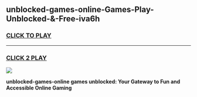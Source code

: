 
## unblocked-games-online-Games-Play-Unblocked-&-Free-iva6h
<h3>
<a href="https://premium76.site?title=unblocked-games-online&ref=24A">CLICK TO PLAY</a></h3>
<hr>

<h3>
<a href="https://premium76.site?title=unblocked-games-online&ref=24A">CLICK 2 PLAY</a>
  
</h3>

<a href="https://premium76.site?title=unblocked-games-online&ref=24A"><img src="https://clearcache.store/games.png"></a>


**unblocked-games-online games unblocked: Your Gateway to Fun and Accessible Online Gaming**
